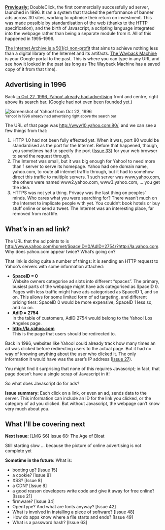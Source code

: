 [**Previously:**](https://buttondown.email/laymansguide/archive/) DoubleClick, the first commercially successfully ad server, launched in 1996. It ran a system that tracked the performance of banner ads across 30 sites, working to optimise their return on investment. This was made possible by standardisation of the web (thanks to the HTTP specification), and the birth of Javascript, a scripting language integrated into the webpage rather than being a separate module from it. All of this happened in 1995–1996.

[The Internet Archive is a 501(c) non-profit](https://archive.org/about/) that aims to achieve nothing less than a digital library of the Internet and its artifacts. [The Wayback Machine](https://archive.org/web/) is your Google portal to the past. This is where you can type in any URL and see how it looked in the past (as long as The Wayback Machine has a saved copy of it from that time).

## Advertising in 1996

Back [in Oct 22, 1996, Yahoo! already had advertising](https://web.archive.org/web/19961022175643/http://www10.yahoo.com:80/) front and centre, right above its search bar. (Google had not even been founded yet.)

![Screenshot of Yahoo! from Oct 22, 1996](https://github.com/ngjunsiang/laymansguide/blob/master/season6/issue067/issue067_01.png?raw=true)<br />
<small>Yahoo! in 1996 already had advertising right above the search bar</small>

The URL of that page was http://www10.yahoo.com:80/, and we can see a few things from that:

1. HTTP 1.0 had not been fully effected yet. When it was, port 80 would be standardised as the port for the Internet. Before that happened, though, you sometimes had to specify the port ([Issue 33](https://buttondown.email/laymansguide/archive/lmg-s3-issue-33-port-numbers/)) for your web browser to send the request through.
2. The Internet was small, but it was big enough for Yahoo! to need more than 1 server to serve its homepage. Yahoo had one domain name, yahoo.com, to route all internet traffic through, but it had to somehow direct this traffic to multiple servers. 1 such server was www.yahoo.com, the others were named www2.yahoo.com, www3.yahoo.com, ... you get the idea.
3. HTTPS was not yet a thing. Privacy was the last thing on peoples’ minds. Who cares what you were searching for? There wasn’t much on the Internet to implicate people with yet. You couldn’t book hotels or buy stuff online or send a tweet. The Internet was an interesting place, far removed from real life.

## What’s in an ad link?

The URL that the ad points to is http://www.yahoo.com/homet/SpaceID=0/AdID=2754/?http://la.yahoo.com. Why does yahoo.com appear twice? What’s going on?

That link is doing quite a number of things: it is sending an HTTP request to Yahoo’s servers with some information attached:

- **SpaceID = 0**  
  Website owners categorise ad slots into different “spaces”. The primary, busiest parts of the webpage might have ads categorised as SpaceID 0. Pages with less traffic might have ads categorised as SpaceID 1, and so on. This allows for some limited form of ad targeting, and different pricing tiers: SpaceID 0 would be more expensive, SpaceID 1 less so, and so on.
- **AdID = 2754**  
  In the table of customers, AdID 2754 would belong to the Yahoo! Los Angeles page.
- **http://la.yahoo.com**  
  This is the page that users should be redirected to.

Back in 1996, websites like Yahoo! could already track how many times an ad was clicked before redirecting users to the actual page. But it had no way of knowing anything about the user who clicked it. The only information it would have was the user’s IP address ([Issue 27](https://buttondown.email/laymansguide/archive/lmg-s3-issue-27-what-is-an-ip-address/)).

You might find it surprising that none of this requires Javascript; in fact, that page doesn’t have a single scrap of Javascript in it!

So what does Javascript do for ads?

**Issue summary:** Each click on a link, or even an ad, sends data to the server. This information can include an ID for the link you clicked, or the category of ad you clicked. But without Javascript, the webpage can’t know very much about you.

## What I’ll be covering next

**Next issue:** [LMG S6] Issue 68: The Age of Bloat

Still starting slow ... because the picture of online advertising is not complete yet

**Sometime in the future:** What is:

- booting up? [Issue 15]
- a cookie? [Issue 8]
- XSS? [Issue 8]
- a CDN? [Issue 8]
- a good reason developers write code and give it away for free online? [Issue 21]
- firmware? [Issue 34]
- OpenType? And what are fonts anyway? [Issue 42]
- What is involved in installing a piece of software? [Issue 48]
- How do apps know where a file starts and ends? [Issue 49]
- What is a password hash? [Issue 63]
